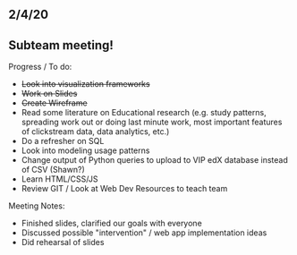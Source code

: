 ## 2/4/20

## Subteam meeting!

Progress / To do:
- <s>Look into visualization frameworks</s>
- <s>Work on Slides</s>
- <s>Create Wireframe</s>
- Read some literature on Educational research (e.g. study patterns, spreading work out or doing last minute work, most important features of clickstream data, data analytics, etc.)
- Do a refresher on SQL
- Look into modeling usage patterns
- Change output of Python queries to upload to VIP edX database instead of CSV (Shawn?)
- Learn HTML/CSS/JS
- Review GIT / Look at Web Dev Resources to teach team

Meeting Notes:
- Finished slides, clarified our goals with everyone
- Discussed possible "intervention" / web app implementation ideas
- Did rehearsal of slides
